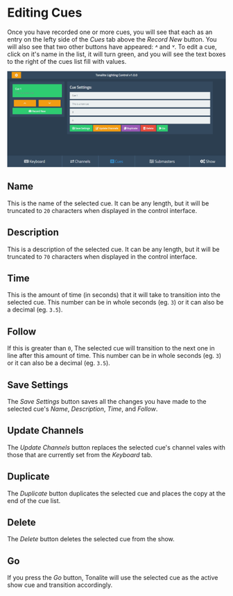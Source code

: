 # Editing Cues

Once you have recorded one or more cues, you will see that each as an entry on the lefty side of the *Cues* tab above the *Record New* button. You will also see that two other buttons have appeared: *˄* and *˅*. To edit a cue, click on it's name in the list, it will turn green, and you will see the text boxes to the right of the cues list fill with values.

![Cues UI tab with selected cue](../images/cue_selected.png)

## Name

This is the name of the selected cue. It can be any length, but it will be truncated to `20` characters when displayed in the control interface.

## Description

This is a description of the selected cue. It can be any length, but it will be truncated to `70` characters when displayed in the control interface.

## Time

This is the amount of time (in seconds) that it will take to transition into the selected cue. This number can be in whole seconds (eg. `3`) or it can also be a decimal (eg. `3.5`).

## Follow

If this is greater than `0`, The selected cue will transition to the next one in line after this amount of time. This number can be in whole seconds (eg. `3`) or it can also be a decimal (eg. `3.5`).

## Save Settings

The *Save Settings* button saves all the changes you have made to the selected cue's *Name*, *Description*, *Time*, and *Follow*.

## Update Channels

The *Update Channels* button replaces the selected cue's channel vales with those that are currently set from the *Keyboard* tab.

## Duplicate

The *Duplicate* button duplicates the selected cue and places the copy at the end of the cue list.

## Delete

The *Delete* button deletes the selected cue from the show.

## Go

If you press the *Go* button, Tonalite will use the selected cue as the active show cue and transition accordingly.